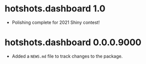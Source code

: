 # hotshots.dashboard 1.0

* Polishing complete for 2021 Shiny contest!

# hotshots.dashboard 0.0.0.9000

* Added a `NEWS.md` file to track changes to the package.
